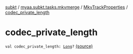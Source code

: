 [subkt](../../index.md) / [myaa.subkt.tasks.mkvmerge](../index.md) / [MkvTrackProperties](index.md) / [codec_private_length](./codec_private_length.md)

# codec_private_length

`val codec_private_length: `[`Long`](https://kotlinlang.org/api/latest/jvm/stdlib/kotlin/-long/index.html)`?` [(source)](https://github.com/Myaamori/SubKt/blob/0.1.4/src/main/kotlin/myaa/subkt/tasks/mkvmerge/mkvmerge.kt#L83)